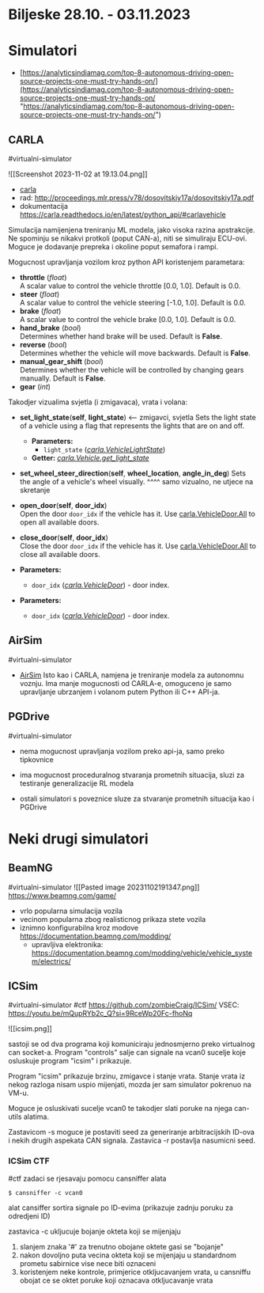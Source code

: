 # Biljeske 28.10. - 03.11.2023

# Simulatori
- [https://analyticsindiamag.com/top-8-autonomous-driving-open-source-projects-one-must-try-hands-on/](https://analyticsindiamag.com/top-8-autonomous-driving-open-source-projects-one-must-try-hands-on/ "https://analyticsindiamag.com/top-8-autonomous-driving-open-source-projects-one-must-try-hands-on/")
## CARLA
#virtualni-simulator

![[Screenshot 2023-11-02 at 19.13.04.png]]

- [carla](https://carla.org/ "https://carla.org/")
- rad: http://proceedings.mlr.press/v78/dosovitskiy17a/dosovitskiy17a.pdf
- dokumentacija https://carla.readthedocs.io/en/latest/python_api/#carlavehicle

Simulacija namijenjena treniranju ML modela, jako visoka razina apstrakcije. Ne spominju se nikakvi protkoli (poput CAN-a), niti se simuliraju ECU-ovi.
Moguce je dodavanje prepreka i okoline poput semafora i rampi.

Mogucnost upravljanja vozilom kroz python API koristenjem parametara:
- **throttle** (_float_)  
    A scalar value to control the vehicle throttle [0.0, 1.0]. Default is 0.0.
- **steer** (_float_)  
    A scalar value to control the vehicle steering [-1.0, 1.0]. Default is 0.0.
- **brake** (_float_)  
    A scalar value to control the vehicle brake [0.0, 1.0]. Default is 0.0.
- **hand_brake** (_bool_)  
    Determines whether hand brake will be used. Default is **False**.
- **reverse** (_bool_)  
    Determines whether the vehicle will move backwards. Default is **False**.
- **manual_gear_shift** (_bool_)  
    Determines whether the vehicle will be controlled by changing gears manually. Default is **False**.
- **gear** (_int_)

Takodjer vizualima svjetla (i zmigavaca), vrata i volana:
- **set_light_state**(**self**, **light_state**)  <-- zmigavci, svjetla
    Sets the light state of a vehicle using a flag that represents the lights that are on and off.
    - **Parameters:**
        - `light_state` (_[carla.VehicleLightState](https://carla.readthedocs.io/en/latest/python_api/#carla.VehicleLightState)_)
    - **Getter:** _[carla.Vehicle.get_light_state](https://carla.readthedocs.io/en/latest/python_api/#carla.Vehicle.get_light_state)_
- **set_wheel_steer_direction**(**self**, **wheel_location**, **angle_in_deg**)
	Sets the angle of a vehicle's wheel visually.
								^^^^ samo vizualno, ne utjece na skretanje
- **open_door**(**self**, **door_idx**)  
	Open the door `door_idx` if the vehicle has it. Use [carla.VehicleDoor.All](https://carla.readthedocs.io/en/latest/python_api/#carla.VehicleDoor.All) to open all available doors.
- **close_door**(**self**, **door_idx**)  
	Close the door `door_idx` if the vehicle has it. Use [carla.VehicleDoor.All](https://carla.readthedocs.io/en/latest/python_api/#carla.VehicleDoor.All) to close all available doors.

- **Parameters:**
    - `door_idx` (_[carla.VehicleDoor](https://carla.readthedocs.io/en/latest/python_api/#carla.VehicleDoor)_) - door index.

- **Parameters:**
    - `door_idx` (_[carla.VehicleDoor](https://carla.readthedocs.io/en/latest/python_api/#carla.VehicleDoor)_) - door index.

## AirSim
#virtualni-simulator
- [AirSim](https://github.com/microsoft/AirSim "https://github.com/microsoft/AirSim")
Isto kao i CARLA, namjena je treniranje modela za autonomnu voznju. Ima manje mogucnosti od CARLA-e, omoguceno je samo upravljanje ubrzanjem i volanom putem Python ili C++ API-ja.

## PGDrive
#virtualni-simulator 
- nema mogucnost upravljanja vozilom preko api-ja, samo preko tipkovnice
- ima mogucnost proceduralnog stvaranja prometnih situacija, sluzi za testiranje generalizacije RL modela

- ostali simulatori s poveznice sluze za stvaranje prometnih situacija kao i PGDrive

# Neki drugi simulatori

## BeamNG
#virtualni-simulator
![[Pasted image 20231102191347.png]]
https://www.beamng.com/game/
- vrlo popularna simulacija vozila
- vecinom popularna zbog realisticnog prikaza stete vozila
- iznimno konfigurabilna kroz modove https://documentation.beamng.com/modding/
	- upravljiva elektronika: https://documentation.beamng.com/modding/vehicle/vehicle_system/electrics/

## ICSim
#virtualni-simulator #ctf
https://github.com/zombieCraig/ICSim/
VSEC: https://youtu.be/mQupRYb2c_Q?si=9RceWp20Fc-fhoNq

![[icsim.png]]

sastoji se od dva programa koji komuniciraju jednosmjerno preko virtualnog can socket-a. Program "controls" salje can signale na vcan0 sucelje koje osluskuje program "icsim" i prikazuje.

Program "icsim" prikazuje brzinu, zmigavce i stanje vrata. Stanje vrata iz nekog razloga nisam uspio mijenjati, mozda jer sam simulator pokrenuo na VM-u.

Moguce je osluskivati sucelje vcan0 te takodjer slati poruke na njega can-utils alatima.

Zastavicom -s moguce je postaviti seed za generiranje arbitracijskih ID-ova i nekih drugih aspekata CAN signala. Zastavica -r postavlja nasumicni seed.

### ICSim CTF
#ctf 
zadaci se rjesavaju pomocu cansniffer alata

```
$ cansniffer -c vcan0
```

alat cansiffer sortira signale po ID-evima (prikazuje zadnju poruku za odredjeni ID)

zastavica -c ukljucuje bojanje okteta koji se mijenjaju
1. slanjem znaka '#' za trenutno obojane oktete gasi se "bojanje"
2. nakon dovoljno puta vecina okteta koji se mijenjaju u standardnom prometu sabirnice vise nece biti oznaceni
3. koristenjem neke kontrole, primjerice otkljucavanjem vrata, u cansniffu obojat ce se oktet poruke koji oznacava otkljucavanje vrata

